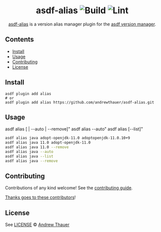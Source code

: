 <div align="center">

# asdf-alias ![Build](https://github.com/andrewthauer/asdf-alias/workflows/Build/badge.svg) ![Lint](https://github.com/andrewthauer/asdf-alias/workflows/Lint/badge.svg)

[asdf-alias](https://github.com/andrewthauer/asdf-alias) is a version alias
manager plugin for the [asdf version manager](https://asdf-vm.com).

</div>

## Contents

- [Install](#install)
- [Usage](#usage)
- [Contributing](#contributing)
- [License](#license)

## Install

```shell
asdf plugin add alias
# or
asdf plugin add alias https://github.com/andrewthauer/asdf-alias.git
```

## Usage

asdf alias <plugin> <name> [<version> | --auto | --remove]"
asdf alias <plugin> --auto"
asdf alias <plugin> [--list]"

```sh
asdf alias java adopt-openjdk-11.0 adoptopenjdk-11.0.10+9
asdf alias java 11.0 adopt-openjdk-11.0
asdf alias java 11.0 --remove
asdf alias java --auto
asdf alias java --list
asdf alias java --remove
```

## Contributing

Contributions of any kind welcome! See the [contributing guide](contributing.md).

[Thanks goes to these contributors](https://github.com/andrewthauer/asdf-alias/graphs/contributors)!

## License

See [LICENSE](LICENSE) © [Andrew Thauer](https://github.com/andrewthauer/)
